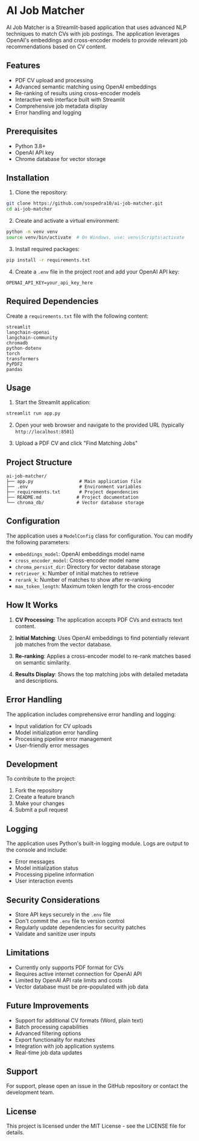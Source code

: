 # AI Job Matcher

AI Job Matcher is a Streamlit-based application that uses advanced NLP techniques to match CVs with job postings. The application leverages OpenAI's embeddings and cross-encoder models to provide relevant job recommendations based on CV content.

## Features

- PDF CV upload and processing
- Advanced semantic matching using OpenAI embeddings
- Re-ranking of results using cross-encoder models
- Interactive web interface built with Streamlit
- Comprehensive job metadata display
- Error handling and logging

## Prerequisites

- Python 3.8+
- OpenAI API key
- Chrome database for vector storage

## Installation

1. Clone the repository:
```bash
git clone https://github.com/sospedra10/ai-job-matcher.git
cd ai-job-matcher
```

2. Create and activate a virtual environment:
```bash
python -m venv venv
source venv/bin/activate  # On Windows, use: venv\Scripts\activate
```

3. Install required packages:
```bash
pip install -r requirements.txt
```

4. Create a `.env` file in the project root and add your OpenAI API key:
```
OPENAI_API_KEY=your_api_key_here
```

## Required Dependencies

Create a `requirements.txt` file with the following content:

```
streamlit
langchain-openai
langchain-community
chromadb
python-dotenv
torch
transformers
PyPDF2
pandas
```

## Usage

1. Start the Streamlit application:
```bash
streamlit run app.py
```

2. Open your web browser and navigate to the provided URL (typically `http://localhost:8501`)

3. Upload a PDF CV and click "Find Matching Jobs"

## Project Structure

```
ai-job-matcher/
├── app.py                 # Main application file
├── .env                   # Environment variables
├── requirements.txt       # Project dependencies
├── README.md             # Project documentation
└── chroma_db/            # Vector database storage
```

## Configuration

The application uses a `ModelConfig` class for configuration. You can modify the following parameters:

- `embeddings_model`: OpenAI embeddings model name
- `cross_encoder_model`: Cross-encoder model name
- `chroma_persist_dir`: Directory for vector database storage
- `retriever_k`: Number of initial matches to retrieve
- `rerank_k`: Number of matches to show after re-ranking
- `max_token_length`: Maximum token length for the cross-encoder

## How It Works

1. **CV Processing**: The application accepts PDF CVs and extracts text content.

2. **Initial Matching**: Uses OpenAI embeddings to find potentially relevant job matches from the vector database.

3. **Re-ranking**: Applies a cross-encoder model to re-rank matches based on semantic similarity.

4. **Results Display**: Shows the top matching jobs with detailed metadata and descriptions.

## Error Handling

The application includes comprehensive error handling and logging:
- Input validation for CV uploads
- Model initialization error handling
- Processing pipeline error management
- User-friendly error messages

## Development

To contribute to the project:

1. Fork the repository
2. Create a feature branch
3. Make your changes
4. Submit a pull request

## Logging

The application uses Python's built-in logging module. Logs are output to the console and include:
- Error messages
- Model initialization status
- Processing pipeline information
- User interaction events

## Security Considerations

- Store API keys securely in the `.env` file
- Don't commit the `.env` file to version control
- Regularly update dependencies for security patches
- Validate and sanitize user inputs

## Limitations

- Currently only supports PDF format for CVs
- Requires active internet connection for OpenAI API
- Limited by OpenAI API rate limits and costs
- Vector database must be pre-populated with job data

## Future Improvements

- Support for additional CV formats (Word, plain text)
- Batch processing capabilities
- Advanced filtering options
- Export functionality for matches
- Integration with job application systems
- Real-time job data updates

## Support

For support, please open an issue in the GitHub repository or contact the development team.

## License

This project is licensed under the MIT License - see the LICENSE file for details.